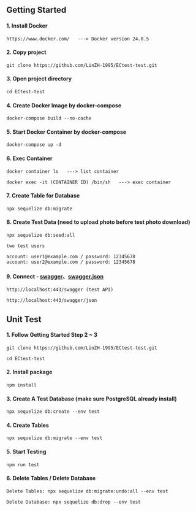 ## Getting Started
#### 1. Install Docker
```
https://www.docker.com/   ---> Docker version 24.0.5
```
#### 2. Copy project
```
git clone https://github.com/LinZH-1995/ECtest-test.git
```
#### 3. Open project directory
```
cd ECtest-test
```
#### 4. Create Docker Image by docker-compose
```
docker-compose build --no-cache
```
#### 5. Start Docker Container by docker-compose
```
docker-compose up -d
```
#### 6. Exec Container
```
docker container ls   ---> list container
```
```
docker exec -it (CONTAINER ID) /bin/sh   ---> exec container
```
#### 7. Create Table for Database
```
npx sequelize db:migrate
```
#### 8. Create Test Data (need to upload photo before test photo download)
```
npx sequelize db:seed:all
```
```
two test users

account: user1@example.com / password: 12345678
account: user2@example.com / password: 12345678
```
#### 9. Connect - [swagger](http://localhost:443/swagger)、[swagger.json](http://localhost:443/swagger/json)
```
http://localhost:443/swagger (test API)
```
```
http://localhost:443/swagger/json
```

## Unit Test
#### 1. Follow Getting Started Step 2 ~ 3
```
git clone https://github.com/LinZH-1995/ECtest-test.git

cd ECtest-test
```
#### 2. Install package
```
npm install
```
#### 3. Create A Test Database (make sure PostgreSQL already install)
```
npx sequelize db:create --env test
```
#### 4. Create Tables
```
npx sequelize db:migrate --env test
```
#### 5. Start Testing
```
npm run test
```
#### 6. Delete Tables / Delete Database 
```
Delete Tables: npx sequelize db:migrate:undo:all --env test
```
```
Delete Database: npx sequelize db:drop --env test
```